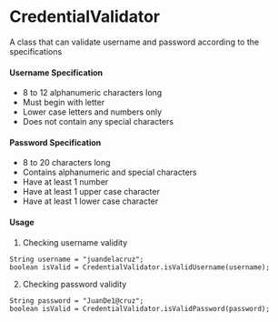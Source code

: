 # CredentialValidator
A class that can validate username and password according to the specifications

#### Username Specification
* 8 to 12 alphanumeric characters long
* Must begin with letter
* Lower case letters and numbers only
* Does not contain any special characters

#### Password Specification
* 8 to 20 characters long
* Contains alphanumeric and special characters
* Have at least 1 number
* Have at least 1 upper case character
* Have at least 1 lower case character

#### Usage
1. Checking username validity
```
String username = "juandelacruz";
boolean isValid = CredentialValidator.isValidUsername(username);
```
2. Checking password validity
```
String password = "JuanDe1@cruz";
boolean isValid = CredentialValidator.isValidPassword(password);
```

